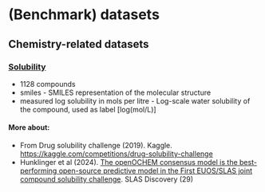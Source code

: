 # (Benchmark) datasets

## Chemistry-related datasets
### [Solubility](https://github.com/ai4cosmetics/datasets/blob/main/solubility_kaggle.csv)
* 1128 compounds
* smiles - SMILES representation of the molecular structure
* measured log solubility in mols per litre - Log-scale water solubility of the compound, used as label [log(mol/L)]
#### More about:
* From Drug solubility challenge (2019). Kaggle. https://kaggle.com/competitions/drug-solubility-challenge
* Hunklinger et al (2024). [The openOCHEM consensus model is the best-performing open-source predictive model in the First EUOS/SLAS joint compound solubility challenge](https://doi.org/10.1016/j.slasd.2024.01.005). SLAS Discovery (29)
